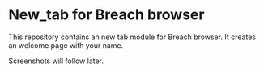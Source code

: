 # New_tab for Breach browser
This repository contains an new tab module for Breach browser.
It creates an welcome page with your name.

Screenshots will follow later.
